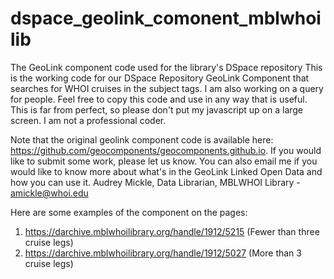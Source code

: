 # dspace_geolink_comonent_mblwhoilib
The GeoLink component code used for the library's DSpace repository
This is the working code for our DSpace Repository GeoLink Component that searches for WHOI cruises in the subject tags. 
I am also working on a query for people. Feel free to copy this code and use in any way that is useful. 
This is far from perfect, so please don't put my javascript up on a large screen. I am not a professional coder. 

Note that the original geolink component code is available here: <https://github.com/geocomponents/geocomponents.github.io>.
If you would like to submit some work, please let us know. 
You can also email me if you would like to know more about what's in the GeoLink Linked Open Data and how you can use it.
Audrey Mickle, Data Librarian, MBLWHOI Library - amickle@whoi.edu

Here are some examples of the component on the pages:
1. https://darchive.mblwhoilibrary.org/handle/1912/5215 (Fewer than three cruise legs)
2. https://darchive.mblwhoilibrary.org/handle/1912/5027 (More than 3 cruise legs)
